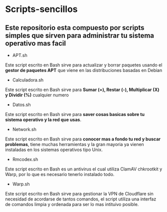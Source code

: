 # Scripts-sencillos
## Este repositorio esta compuesto por scripts simples que sirven para administrar tu sistema operativo mas facil
* APT.sh

Este script escrito en Bash sirve para actualizar y borrar paquetes usando el **gestor de paquetes APT** que viene en las distribuciones basadas en Debian
* Calculadora.sh

Este script escrito en Bash sirve para **Sumar (+), Restar (-), Multiplicar (X) y Dividir (%)** cualquier numero
* Datos.sh

Este script escrito en Bash sirve para **saver cosas basicas sobre tu sistema operativo y la red que usas**.
* Network.sh

Este script escrito en Bash sirve para **conocer mas a fondo tu red y buscar problemas**, tiene muchas herramientas y la gran mayoria ya vienen instaladas en los sistemas operativos tipo Unix.
* Rmcodex.sh

Este script escrito en Bash es un antivirus el cual utiliza ClamAV chkrootkit y Warp, por lo que es necesario tenerlo instalado todo.
* Warp.sh

Este script escrito en Bash sirve para gestionar la VPN de Cloudflare sin necesidad de acordarse de tantos comandos, el script utiliza una interfaz de comandos limpia y ordenada para ser lo mas intituivo posible.
